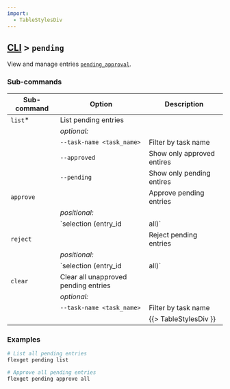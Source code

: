 ```yaml
---
import:
  - TableStylesDiv
---
```


## [CLI](/CLI) > `pending`
View and manage entries [`pending_approval`](/Plugins/pending_approval).

### Sub-commands
| Sub-command | Option | Description |
| --- | --- | --- |
| `list`* | List pending entries |
|| *optional:* ||
|| `--task-name <task_name>` | Filter by task name |
|| `--approved` | Show only approved entires|
|| `--pending` | Show only pending entires|
| `approve` || Approve pending entries |
|| *positional:* ||
|| `selection (entry_id|all)` | Approve one pending entry by ID, or all pending entries |
| `reject` || Reject pending entries |
|| *positional:* ||
|| `selection (entry_id|all)` | Reject one pending entry by ID, or all pending entries |
| `clear` | Clear all unapproved pending entries |
|| *optional:* ||
|| `--task-name <task_name>` | Filter by task name ||
|||{{> TableStylesDiv }}|

### Examples
```bash
# List all pending entries
flexget pending list

# Approve all pending entries
flexget pending approve all
```